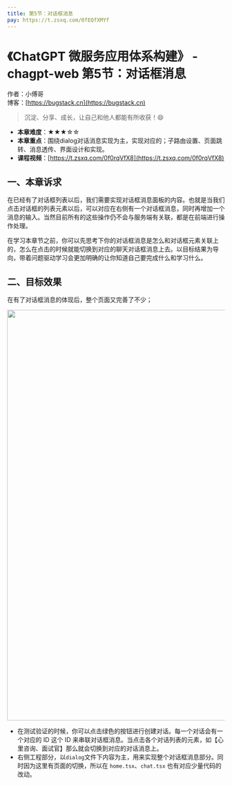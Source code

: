 ```yaml
---
title: 第5节：对话框消息
pay: https://t.zsxq.com/0fEQfXMYf
---
```


# 《ChatGPT 微服务应用体系构建》 - chagpt-web 第5节：对话框消息

作者：小傅哥
<br/>博客：[https://bugstack.cn](https://bugstack.cn)

>沉淀、分享、成长，让自己和他人都能有所收获！😄

- **本章难度**：★★★☆☆
- **本章重点**：围绕dialog对话消息实现为主，实现对应的；子路由设置、页面跳转、消息透传、界面设计和实现。
- **课程视频**：[https://t.zsxq.com/0f0rqVfX8](https://t.zsxq.com/0f0rqVfX8)

## 一、本章诉求

在已经有了对话框列表以后，我们需要实现对话框消息面板的内容。也就是当我们点击对话框的列表元素以后，可以对应在右侧有一个对话框消息，同时再增加一个消息的输入。当然目前所有的这些操作仍不会与服务端有关联，都是在前端进行操作处理。

在学习本章节之前，你可以先思考下你的对话框消息是怎么和对话框元素关联上的，怎么在点击的时候就能切换到对应的聊天对话框消息上去。以目标结果为导向，带着问题驱动学习会更加明确的让你知道自己要完成什么和学习什么。

## 二、目标效果

在有了对话框消息的体现后，整个页面又完善了不少；

<div align="center">
    <img src="https://bugstack.cn/images/article/project/chatgpt/chatgpt-web-05-01.png?raw=true" width="950px">
</div>

- 在测试验证的时候，你可以点击绿色的按钮进行创建对话。每一个对话会有一个对应的 ID 这个 ID 来串联对话框消息。当点击各个对话列表的元素，如【心里咨询、面试官】那么就会切换到对应的对话消息上。
- 右侧工程部分，以`dialog`文件下内容为主，用来实现整个对话框消息部分。同时因为这里有页面的切换，所以在 `home.tsx`、`chat.tsx` 也有对应少量代码的改动。